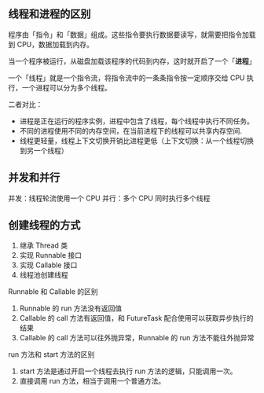 ## 线程和进程的区别

程序由「指令」和「数据」组成。这些指令要执行数据要读写，就需要把指令加载到 CPU，数据加载到内存。

当一个程序被运行，从磁盘加载该程序的代码到内存，这时就开启了一个「**进程**」

一个「线程」就是一个指令流，将指令流中的一条条指令按一定顺序交给 CPU 执行，一个进程可以分为多个线程。

二者对比：
- 进程是正在运行的程序实例，进程中包含了线程，每个线程中执行不同任务。
- 不同的进程使用不同的内存空间，在当前进程下的线程可以共享内存空间.
- 线程更轻量，线程上下文切换开销比进程更低（上下文切换：从一个线程切换到另一个线程）

## 并发和并行


并发：线程轮流使用一个 CPU
并行：多个 CPU 同时执行多个线程

## 创建线程的方式

1. 继承 Thread 类
2. 实现 Runnable 接口
3. 实现 Callable 接口
4. 线程池创建线程

Runnable 和 Callable 的区别
1. Runnable 的 run 方法没有返回值
2. Callable 的 call 方法有返回值，和 FutureTask 配合使用可以获取异步执行的结果
3. Callable 的 call 方法可以往外抛异常，Runnable 的 run 方法不能往外抛异常

run 方法和 start 方法的区别
1. start 方法是通过开启一个线程去执行 run 方法的逻辑，只能调用一次。
2. 直接调用 run 方法，相当于调用一个普通方法。